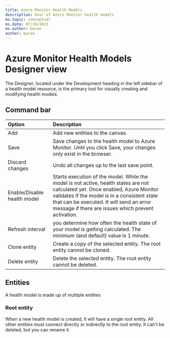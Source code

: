 ```yaml
---
title: Azure Monitor Health Models
description: Over of Azure Monitor health models
ms.topic: conceptual
ms.date: 07/19/2023
ms.author: bwren
author: bwren
---
```


# Azure Monitor Health Models Designer view
The Designer, located under the Development heading in the left sidebar of a health model resource, is the primary tool for visually creating and modifying health models.

## Command bar

| Option | Description |
|:---|:---|
| Add | Add new entities to the canvas. |
| Save | Save changes to the health model to Azure Monitor. Until you click Save, your changes only exist in the browser. |
| Discard changes | Undo all changes up to the last save point. |
| Enable/Disable health model | Starts execution of the model. While the model is not active, health states are not calculated yet. Once enabled, Azure Monitor validates if the model is in a consistent state that can be executed. It will send an error message if there are issues which prevent activation. |
| Refresh interval | you determine how often the health state of your model is getting calculated. The minimum (and default) value is 1 minute.
| Clone entity | Create a copy of the selected entity. The root entity cannot be cloned. |
| Delete entity | Delete the selected entity. The root entity cannot be deleted. |

## Entities
A health model is made up of multiple entities 

### Root entity
When a new health model is created, it will have a single root entity. All other entities must connect directly or indirectly to the root entity. It can't be deleted, but you can rename it.

